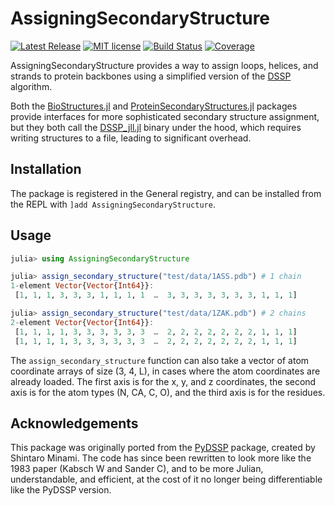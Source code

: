 # AssigningSecondaryStructure

[![Latest Release](https://img.shields.io/github/release/MurrellGroup/AssigningSecondaryStructure.jl.svg)](https://github.com/MurrellGroup/AssigningSecondaryStructure.jl/releases/latest)
[![MIT license](https://img.shields.io/badge/license-MIT-green.svg)](https://opensource.org/license/MIT)
[![Build Status](https://github.com/MurrellGroup/AssigningSecondaryStructure.jl/actions/workflows/CI.yml/badge.svg?branch=main)](https://github.com/MurrellGroup/AssigningSecondaryStructure.jl/actions/workflows/CI.yml?query=branch%3Amain)
[![Coverage](https://codecov.io/gh/MurrellGroup/AssigningSecondaryStructure.jl/branch/main/graph/badge.svg)](https://codecov.io/gh/MurrellGroup/AssigningSecondaryStructure.jl)

AssigningSecondaryStructure provides a way to assign loops, helices, and strands to protein backbones using a simplified version of the [DSSP](https://swift.cmbi.umcn.nl/gv/dssp/) algorithm.

Both the [BioStructures.jl](https://github.com/BioJulia/BioStructures.jl) and [ProteinSecondaryStructures.jl](https://github.com/m3g/ProteinSecondaryStructures.jl) packages provide interfaces for more sophisticated secondary structure assignment, but they both call the [DSSP_jll.jl](https://docs.juliahub.com/General/DSSP_jll/stable/) binary under the hood, which requires writing structures to a file, leading to significant overhead.

## Installation

The package is registered in the General registry, and can be installed from the REPL with `]add AssigningSecondaryStructure`.

## Usage

```julia
julia> using AssigningSecondaryStructure

julia> assign_secondary_structure("test/data/1ASS.pdb") # 1 chain
1-element Vector{Vector{Int64}}:
 [1, 1, 1, 3, 3, 3, 1, 1, 1, 1  …  3, 3, 3, 3, 3, 3, 3, 1, 1, 1]

julia> assign_secondary_structure("test/data/1ZAK.pdb") # 2 chains
2-element Vector{Vector{Int64}}:
 [1, 1, 1, 1, 3, 3, 3, 3, 3, 3  …  2, 2, 2, 2, 2, 2, 2, 1, 1, 1]
 [1, 1, 1, 1, 3, 3, 3, 3, 3, 3  …  2, 2, 2, 2, 2, 2, 2, 1, 1, 1]
```

The `assign_secondary_structure` function can also take a vector of atom coordinate arrays of size (3, 4, L), in cases where the atom coordinates are already loaded. The first axis is for the x, y, and z coordinates, the second axis is for the atom types (N, CA, C, O), and the third axis is for the residues.

## Acknowledgements

This package was originally ported from the [PyDSSP](https://github.com/ShintaroMinami/PyDSSP) package, created by Shintaro Minami. The code has since been rewritten to look more like the 1983 paper (Kabsch W and Sander C), and to be more Julian, understandable, and efficient, at the cost of it no longer being differentiable like the PyDSSP version.

